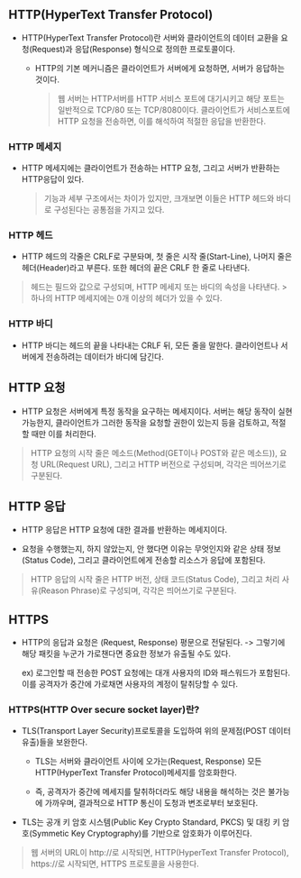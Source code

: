 ## HTTP(HyperText Transfer Protocol)

- HTTP(HyperText Transfer Protocol)란 서버와 클라이언트의 데이터 교환을 요청(Request)과 응답(Response) 형식으로 정의한 프로토콜이다.

    - HTTP의 기본 메커니즘은 클라이언트가 서버에게 요청하면, 서버가 응답하는 것이다.
        > 웹 서버는 HTTP서버를 HTTP 서비스 포트에 대기시키고 해당 포트는 일반적으로 TCP/80 또는 TCP/8080이다.
        > 클라이언트가 서비스포트에 HTTP 요청을 전송하면, 이를 해석하여 적절한 응답을 반환한다.


### HTTP 메세지 

- HTTP 메세지에는 클라이언트가 전송하는 HTTP 요청, 그리고 서버가 반환하는 HTTP응답이 있다.
    > 기능과 세부 구조에서는 차이가 있지만, 크개보면 이들은 HTTP 헤드와 바디로 구성된다는 공통점을 가지고 있다.


### HTTP 헤드

- HTTP 헤드의 각줄은 CRLF로 구분돠며, 첫 줄은 시작 줄(Start-Line), 나머지 줄은 헤더(Header)라고 부른다. 또한 헤더의 끝은 CRLF 한 줄로 나타낸다.

> 헤드는 필드와 값으로 구성되며, HTTP 메세지 또는 바디의 속성을 나타낸다. 
    > 하나의 HTTP 메세지에는 0개 이상의 헤더가 있을 수 있다.


### HTTP 바디

- HTTP 바디는 헤드의 끝을 나타내는 CRLF 뒤, 모든 줄을 말한다. 클라이언트나 서버에게 전송하려는 데이터가 바디에 담긴다.


## HTTP 요청

- HTTP 요청은 서버에게 특정 동작을 요구하는 메세지이다. 서버는 해당 동작이 실현 가능한지, 클라이언트가 그러한 동작을 요청할 권한이 있는지 등을 검토하고, 적절할 때만 이를 처리한다.

> HTTP 요청의 시작 줄은 메소드(Method(GET이나 POST와 같은 메소드)), 요청 URL(Request URL), 그리고 HTTP 버전으로 구성되며, 각각은 띄어쓰기로 구분된다.


## HTTP 응답

- HTTP 응답은 HTTP 요청에 대한 결과를 반환하는 메세지이다.

- 요청을 수행했는지, 하지 않았는지, 안 했다면 이유는 무엇인지와 같은 상태 정보(Status Code), 그리고 클라이언트에게 전송할 리소스가 응답에 포함된다.

> HTTP 응답의 시작 줄은 HTTP 버전, 상태 코드(Status Code), 그리고 처리 사유(Reason Phrase)로 구성되며, 각각은 띄어쓰기로 구분된다.


## HTTPS

- HTTP의 응답과 요청은 (Request, Response) 평문으로 전달된다. -> 그렇기에 해당 패킷을 누군가 가로챈다면 중요한 정보가 유출될 수도 있다. 

    ex) 로그인할 때 전송한 POST 요청에는 대개 사용자의 ID와 패스워드가 포함된다. 이를 공격자가 중간에 가로채면 사용자의 계정이 탈취당할 수 있다. 

### HTTPS(HTTP Over secure socket layer)란?

- TLS(Transport Layer Security)프로토콜을 도입하여 위의 문제점(POST 데이터 유출)들을 보완한다.
    
    - TLS는 서버와 클라이언트 사이에 오가는(Request, Response) 모든 HTTP(HyperText Transfer Protocol)메세지를 암호화한다. 
    
    - 즉, 공격자가 중간에 메세지를 탈취하더라도 해당 내용을 해석하는 것은 불가능에 가까우며, 결과적으로 HTTP 통신이 도청과 변조로부터 보호된다.

- TLS는 공개 키 암호 시스템(Public Key Crypto Standard, PKCS) 및 대킹 키 암호(Symmetic Key Cryptography)를 기반으로 암호화가 이루어진다.

> 웹 서버의 URL이 http://로 시작되면, HTTP(HyperText Transfer Protocol), https://로 시작되면, HTTPS 프로토콜을 사용한다.



